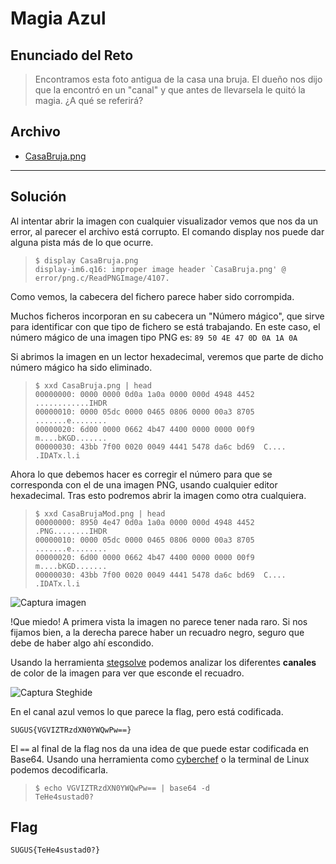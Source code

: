# Magia Azul

## Enunciado del Reto

>Encontramos esta foto antigua de la casa una bruja. El dueño nos dijo que la encontró en un "canal" y que antes de llevarsela le quitó la magia. ¿A qué se referirá?

## Archivo

- [CasaBruja.png](../CasaBruja.png)

- - - 
## Solución

Al intentar abrir la imagen con cualquier visualizador vemos que nos da un error, al parecer el archivo está corrupto. El comando display nos puede dar alguna pista más de lo que ocurre.

>~~~
>$ display CasaBruja.png
>display-im6.q16: improper image header `CasaBruja.png' @ error/png.c/ReadPNGImage/4107.
>~~~

Como vemos, la cabecera del fichero parece haber sido corrompida.

Muchos ficheros incorporan en su cabecera un "Número mágico", que sirve para identificar con que tipo de fichero se está trabajando. En este caso, el número mágico de una imagen tipo PNG es: `89 50 4E 47 0D 0A 1A 0A`

Si abrimos la imagen en un lector hexadecimal, veremos que parte de dicho número mágico ha sido eliminado.

> ~~~
>$ xxd CasaBruja.png | head
>00000000: 0000 0000 0d0a 1a0a 0000 000d 4948 4452  ............IHDR
>00000010: 0000 05dc 0000 0465 0806 0000 00a3 8705  .......e........
>00000020: 6d00 0000 0662 4b47 4400 0000 0000 00f9  m....bKGD.......
>00000030: 43bb 7f00 0020 0049 4441 5478 da6c bd69  C.... .IDATx.l.i
>~~~

Ahora lo que debemos hacer es corregir el número para que se corresponda con el de una imagen PNG, usando cualquier editor hexadecimal. Tras esto podremos abrir la imagen como otra cualquiera.

>~~~
>$ xxd CasaBrujaMod.png | head
>00000000: 8950 4e47 0d0a 1a0a 0000 000d 4948 4452  .PNG........IHDR
>00000010: 0000 05dc 0000 0465 0806 0000 00a3 8705  .......e........
>00000020: 6d00 0000 0662 4b47 4400 0000 0000 00f9  m....bKGD.......
>00000030: 43bb 7f00 0020 0049 4441 5478 da6c bd69  C.... .IDATx.l.i
>~~~

![Captura imagen](./CasaBrujaMod.png)

!Que miedo! A primera vista la imagen no parece tener nada raro. Si nos fijamos bien, a la derecha parece haber un recuadro negro, seguro que debe de haber algo ahí escondido.

Usando la herramienta [stegsolve](https://wiki.bi0s.in/steganography/stegsolve/) podemos analizar los diferentes **canales** de color de la imagen para ver que esconde el recuadro.

![Captura Steghide](./Screenshot%20Steghide.png)

En el canal azul vemos lo que parece la flag, pero está codificada.

```
SUGUS{VGVIZTRzdXN0YWQwPw==}
```

El `==` al final de la flag nos da una idea de que puede estar codificada en Base64. Usando una herramienta como [cyberchef](https://gchq.github.io/CyberChef/) o la terminal de Linux podemos decodificarla.

>~~~
>$ echo VGVIZTRzdXN0YWQwPw== | base64 -d
>TeHe4sustad0?
>~~~

## Flag

```
SUGUS{TeHe4sustad0?}
```
